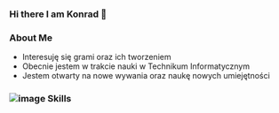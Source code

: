 ### Hi there I am Konrad 👋
### About Me
<ul>
  <li>Interesuję się grami oraz ich tworzeniem</li>
  <li>Obecnie jestem w trakcie nauki w Technikum Informatycznym</li>
  <li>Jestem otwarty na nowe wywania oraz naukę nowych umiejętności</li>
</ul>

### ![image](https://github.com/reksio6666/reksio6666/assets/163910135/336ce82c-fd2a-4bb8-b7b4-cdda8abef350) Skills 


<!--
**reksio6666/reksio6666** is a ✨ _special_ ✨ repository because its `README.md` (this file) appears on your GitHub profile.



-->
